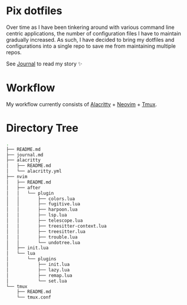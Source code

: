 # Pix dotfiles
Over time as I have been tinkering around with various command line centric applications, the number of configuration files I have to maintain gradually increased. As such, I have decided to bring my dotfiles and configurations into a single repo to save me from maintaining multiple repos.

See [Journal](journal.md) to read my story ✨
# Workflow
My workflow currently consists of [Alacritty](alacritty/README.md) + [Neovim](nvim/README.md) + [Tmux](tmux/README.md).

# Directory Tree
```bash
.
├── README.md
├── journal.md
├── alacritty
│   ├── README.md
│   └── alacritty.yml
├── nvim
│   ├── README.md
│   ├── after
│   │   └── plugin
│   │       ├── colors.lua
│   │       ├── fugitive.lua
│   │       ├── harpoon.lua
│   │       ├── lsp.lua
│   │       ├── telescope.lua
│   │       ├── treesitter-context.lua
│   │       ├── treesitter.lua
│   │       ├── trouble.lua
│   │       └── undotree.lua
│   ├── init.lua
│   └── lua
│       └── plugins
│           ├── init.lua
│           ├── lazy.lua
│           ├── remap.lua
│           └── set.lua
└── tmux
    ├── README.md
    └── tmux.conf
```

